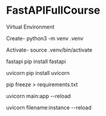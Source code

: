 # FastAPIFullCourse

Virtual Environment

Create- 
python3 -m venv .venv 

Activate-
source .venv/bin/activate

fastapi
pip install fastapi

uvicorn
pip install uvicorn

pip freeze > requirements.txt

uvicorn main:app --reload

uvicorn filename:instance --reload